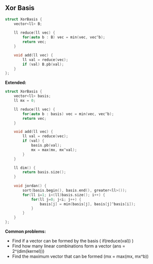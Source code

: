 ## Xor Basis

```cpp
struct XorBasis {
    vector<ll> B;
    
    ll reduce(ll vec) {
        for(auto b : B) vec = min(vec, vec^b);
        return vec;
    }

    void add(ll vec) {
        ll val = reduce(vec);
        if (val) B.pb(val);
    }
};
```

**Extended:**

```cpp
struct XorBasis {
    vector<ll> basis;
    ll mx = 0;

    ll reduce(ll vec) {
        for(auto b : basis) vec = min(vec, vec^b);
        return vec;
    }

    void add(ll vec) {
        ll val = reduce(vec);
        if (val) {
            basis.pb(val);
            mx = max(mx, mx^val);
        }
    }

    ll dim() {
        return basis.size();
    }
    
    void jordan() {
        sort(basis.begin(), basis.end(), greater<ll>());
        for(ll i=1; i<(ll)basis.size(); i++) {
            for(ll j=0; j<i; j++) {
                basis[j] = min(basis[j], basis[j]^basis[i]);
            }
        }
    }
};
```

**Common problems:**

- Find if a vector can be formed by the basis ( if(reduce(val)) )
- Find how many linear combinations form a vector (ans = 2^(dim(kernel)))
- Find the maximum vector that can be formed (mx = max(mx, mx^b))